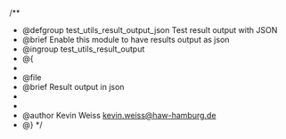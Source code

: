 /**
 * @defgroup    test_utils_result_output_json Test result output with JSON
 * @brief       Enable this module to have results output as json
 * @ingroup     test_utils_result_output
 * @{
 *
 * @file
 * @brief       Result output in json
 *
 *
 * @author      Kevin Weiss <kevin.weiss@haw-hamburg.de>
 * @}
 */
